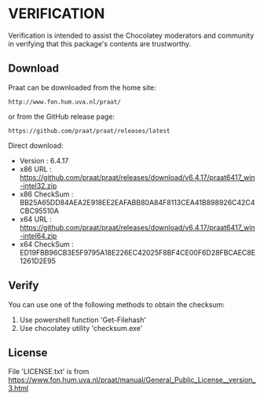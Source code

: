 # VERIFICATION
Verification is intended to assist the Chocolatey moderators and community in verifying that this package's contents are trustworthy.

## Download
Praat can be downloaded from the home site:  

    http://www.fon.hum.uva.nl/praat/
or from the GitHub release page:

    https://github.com/praat/praat/releases/latest

Direct download:   
- Version      : 6.4.17
- x86 URL      : https://github.com/praat/praat/releases/download/v6.4.17/praat6417_win-intel32.zip
- x86 CheckSum : BB25A65DD84AEA2E918EE2EAFABB80A84F8113CEA41B898926C42C4CBC95510A
- x64 URL      : https://github.com/praat/praat/releases/download/v6.4.17/praat6417_win-intel64.zip
- x64 CheckSum : ED19FBB96CB3E5F9795A18E226EC42025F8BF4CE00F6D28FBCAEC8E1261D2E95

## Verify
You can use one of the following methods to obtain the checksum:
1. Use powershell function 'Get-Filehash'
2. Use chocolatey utility 'checksum.exe'

## License
File 'LICENSE.txt' is from https://www.fon.hum.uva.nl/praat/manual/General_Public_License__version_3.html
